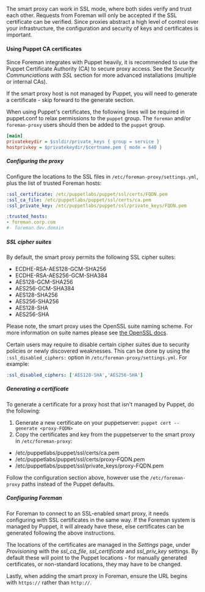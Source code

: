 
The smart proxy can work in SSL mode, where both sides verify and trust each other.  Requests from Foreman will only be accepted if the SSL certificate can be verified.  Since proxies abstract a high level of control over your infrastructure, the configuration and security of keys and certificates is important.

#### Using Puppet CA certificates

Since Foreman integrates with Puppet heavily, it is recommended to use the Puppet Certificate Authority (CA) to secure proxy access.  See the _Security Communciations with SSL_ section for more advanced installations (multiple or internal CAs).

If the smart proxy host is not managed by Puppet, you will need to generate a certificate - skip forward to the generate section.

When using Puppet's certificates, the following lines will be required in puppet.conf to relax permissions to the `puppet` group.  The `foreman` and/or `foreman-proxy` users should then be added to the `puppet` group.

```ini
[main]
privatekeydir = $ssldir/private_keys { group = service }
hostprivkey = $privatekeydir/$certname.pem { mode = 640 }
```

##### Configuring the proxy

Configure the locations to the SSL files in `/etc/foreman-proxy/settings.yml`, plus the list of trusted Foreman hosts:

```yaml
:ssl_certificate: /etc/puppetlabs/puppet/ssl/certs/FQDN.pem
:ssl_ca_file: /etc/puppetlabs/puppet/ssl/certs/ca.pem
:ssl_private_key: /etc/puppetlabs/puppet/ssl/private_keys/FQDN.pem

:trusted_hosts:
- foreman.corp.com
#- foreman.dev.domain
```

##### SSL cipher suites

By default, the smart proxy permits the following SSL cipher suites:

* ECDHE-RSA-AES128-GCM-SHA256
* ECDHE-RSA-AES256-GCM-SHA384
* AES128-GCM-SHA256
* AES256-GCM-SHA384
* AES128-SHA256
* AES256-SHA256
* AES128-SHA
* AES256-SHA

Please note, the smart proxy uses the OpenSSL suite naming scheme. For more information on suite names please see [the OpenSSL docs](https://www.openssl.org/docs/manmaster/apps/ciphers.html#CIPHER-SUITE-NAMES).

Certain users may require to disable certain cipher suites due to security policies or newly discovered weaknesses. This can be done by using the `:ssl_disabled_ciphers:` option in `/etc/foreman-proxy/settings.yml`.  For example:

```yaml
:ssl_disabled_ciphers: ['AES128-SHA','AES256-SHA']
```

##### Generating a certificate

To generate a certificate for a proxy host that isn't managed by Puppet, do the following:

1. Generate a new certificate on your puppetserver: `puppet cert --generate <proxy-FQDN>`
2. Copy the certificates and key from the puppetserver to the smart proxy in `/etc/foreman-proxy`:
  - /etc/puppetlabs/puppet/ssl/certs/ca.pem
  - /etc/puppetlabs/puppet/ssl/certs/proxy-FQDN.pem
  - /etc/puppetlabs/puppet/ssl/private_keys/proxy-FQDN.pem

Follow the configuration section above, however use the `/etc/foreman-proxy` paths instead of the Puppet defaults.

##### Configuring Foreman

For Foreman to connect to an SSL-enabled smart proxy, it needs configuring with SSL certificates in the same way.  If the Foreman system is managed by Puppet, it will already have these, else certificates can be generated following the above instructions.

The locations of the certificates are managed in the *Settings* page, under *Provisioning* with the _ssl_ca_file_, _ssl_certificate_ and _ssl_priv_key_ settings.  By default these will point to the Puppet locations - for manually generated certificates, or non-standard locations, they may have to be changed.

Lastly, when adding the smart proxy in Foreman, ensure the URL begins with `https://` rather than `http://`.

